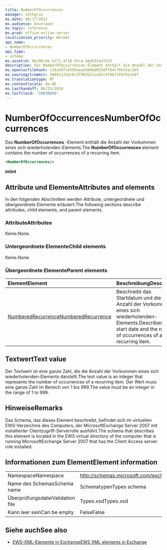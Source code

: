 ```yaml
---
title: NumberOfOccurrences
manager: sethgros
ms.date: 09/17/2015
ms.audience: Developer
ms.topic: reference
ms.prod: office-online-server
localization_priority: Normal
api_name:
- NumberOfOccurrences
api_type:
- schema
ms.assetid: 9ec86ceb-b271-4718-97ca-b6a532ea7223
description: Das NumberOfOccurrences-Element enthält die Anzahl der Vorkommen eines sich wiederholenden-Elements.
ms.openlocfilehash: c18a20f14395aead304bd0158ff64c70e51ec165
ms.sourcegitcommit: 34041125dc8c5f993b21cebfc4f8b72f0fd2cb6f
ms.translationtype: MT
ms.contentlocale: de-DE
ms.lasthandoff: 06/25/2018
ms.locfileid: "19830656"
---
```

# <a name="numberofoccurrences"></a><span data-ttu-id="b53b8-103">NumberOfOccurrences</span><span class="sxs-lookup"><span data-stu-id="b53b8-103">NumberOfOccurrences</span></span>

<span data-ttu-id="b53b8-104">Das **NumberOfOccurrences** -Element enthält die Anzahl der Vorkommen eines sich wiederholenden-Elements.</span><span class="sxs-lookup"><span data-stu-id="b53b8-104">The **NumberOfOccurrences** element contains the number of occurrences of a recurring item.</span></span> 
  
```xml
<NumberOfOccurrences/>
```

 <span data-ttu-id="b53b8-105">**int**</span><span class="sxs-lookup"><span data-stu-id="b53b8-105">**int**</span></span>
## <a name="attributes-and-elements"></a><span data-ttu-id="b53b8-106">Attribute und Elemente</span><span class="sxs-lookup"><span data-stu-id="b53b8-106">Attributes and elements</span></span>

<span data-ttu-id="b53b8-107">In den folgenden Abschnitten werden Attribute, untergeordnete und übergeordnete Elemente erläutert.</span><span class="sxs-lookup"><span data-stu-id="b53b8-107">The following sections describe attributes, child elements, and parent elements.</span></span>
  
### <a name="attributes"></a><span data-ttu-id="b53b8-108">Attribute</span><span class="sxs-lookup"><span data-stu-id="b53b8-108">Attributes</span></span>

<span data-ttu-id="b53b8-109">Keine.</span><span class="sxs-lookup"><span data-stu-id="b53b8-109">None.</span></span>
  
### <a name="child-elements"></a><span data-ttu-id="b53b8-110">Untergeordnete Elemente</span><span class="sxs-lookup"><span data-stu-id="b53b8-110">Child elements</span></span>

<span data-ttu-id="b53b8-111">Keine.</span><span class="sxs-lookup"><span data-stu-id="b53b8-111">None.</span></span>
  
### <a name="parent-elements"></a><span data-ttu-id="b53b8-112">Übergeordnete Elemente</span><span class="sxs-lookup"><span data-stu-id="b53b8-112">Parent elements</span></span>

|<span data-ttu-id="b53b8-113">**Element**</span><span class="sxs-lookup"><span data-stu-id="b53b8-113">**Element**</span></span>|<span data-ttu-id="b53b8-114">**Beschreibung**</span><span class="sxs-lookup"><span data-stu-id="b53b8-114">**Description**</span></span>|
|:-----|:-----|
|[<span data-ttu-id="b53b8-115">NumberedRecurrence</span><span class="sxs-lookup"><span data-stu-id="b53b8-115">NumberedRecurrence</span></span>](numberedrecurrence.md) <br/> |<span data-ttu-id="b53b8-116">Beschreibt das Startdatum und die Anzahl der Vorkommen eines sich wiederholenden-Elements.</span><span class="sxs-lookup"><span data-stu-id="b53b8-116">Describes the start date and the number of occurrences of a recurring item.</span></span>  <br/> |
   
## <a name="text-value"></a><span data-ttu-id="b53b8-117">Textwert</span><span class="sxs-lookup"><span data-stu-id="b53b8-117">Text value</span></span>

<span data-ttu-id="b53b8-118">Der Textwert ist eine ganze Zahl, die die Anzahl der Vorkommen eines sich wiederholenden-Elements darstellt.</span><span class="sxs-lookup"><span data-stu-id="b53b8-118">The text value is an integer that represents the number of occurrences of a recurring item.</span></span> <span data-ttu-id="b53b8-119">Der Wert muss eine ganze Zahl im Bereich von 1 bis 999.</span><span class="sxs-lookup"><span data-stu-id="b53b8-119">The value must be an integer in the range of 1 to 999.</span></span>
  
## <a name="remarks"></a><span data-ttu-id="b53b8-120">Hinweise</span><span class="sxs-lookup"><span data-stu-id="b53b8-120">Remarks</span></span>

<span data-ttu-id="b53b8-121">Das Schema, das dieses Element beschreibt, befindet sich im virtuellen EWS-Verzeichnis des Computers, der MicrosoftExchange Server 2007 mit installierter Clientzugriff-Serverrolle ausführt.</span><span class="sxs-lookup"><span data-stu-id="b53b8-121">The schema that describes this element is located in the EWS virtual directory of the computer that is running MicrosoftExchange Server 2007 that has the Client Access server role installed.</span></span>
  
## <a name="element-information"></a><span data-ttu-id="b53b8-122">Informationen zum Element</span><span class="sxs-lookup"><span data-stu-id="b53b8-122">Element information</span></span>

|||
|:-----|:-----|
|<span data-ttu-id="b53b8-123">Namespace</span><span class="sxs-lookup"><span data-stu-id="b53b8-123">Namespace</span></span>  <br/> |http://schemas.microsoft.com/exchange/services/2006/types  <br/> |
|<span data-ttu-id="b53b8-124">Name des Schemas</span><span class="sxs-lookup"><span data-stu-id="b53b8-124">Schema name</span></span>  <br/> |<span data-ttu-id="b53b8-125">Schematypen</span><span class="sxs-lookup"><span data-stu-id="b53b8-125">Types schema</span></span>  <br/> |
|<span data-ttu-id="b53b8-126">Überprüfungsdatei</span><span class="sxs-lookup"><span data-stu-id="b53b8-126">Validation file</span></span>  <br/> |<span data-ttu-id="b53b8-127">Types.xsd</span><span class="sxs-lookup"><span data-stu-id="b53b8-127">Types.xsd</span></span>  <br/> |
|<span data-ttu-id="b53b8-128">Kann leer sein</span><span class="sxs-lookup"><span data-stu-id="b53b8-128">Can be empty</span></span>  <br/> |<span data-ttu-id="b53b8-129">False</span><span class="sxs-lookup"><span data-stu-id="b53b8-129">False</span></span>  <br/> |
   
## <a name="see-also"></a><span data-ttu-id="b53b8-130">Siehe auch</span><span class="sxs-lookup"><span data-stu-id="b53b8-130">See also</span></span>



- [<span data-ttu-id="b53b8-131">EWS-XML-Elemente in Exchange</span><span class="sxs-lookup"><span data-stu-id="b53b8-131">EWS XML elements in Exchange</span></span>](ews-xml-elements-in-exchange.md)

